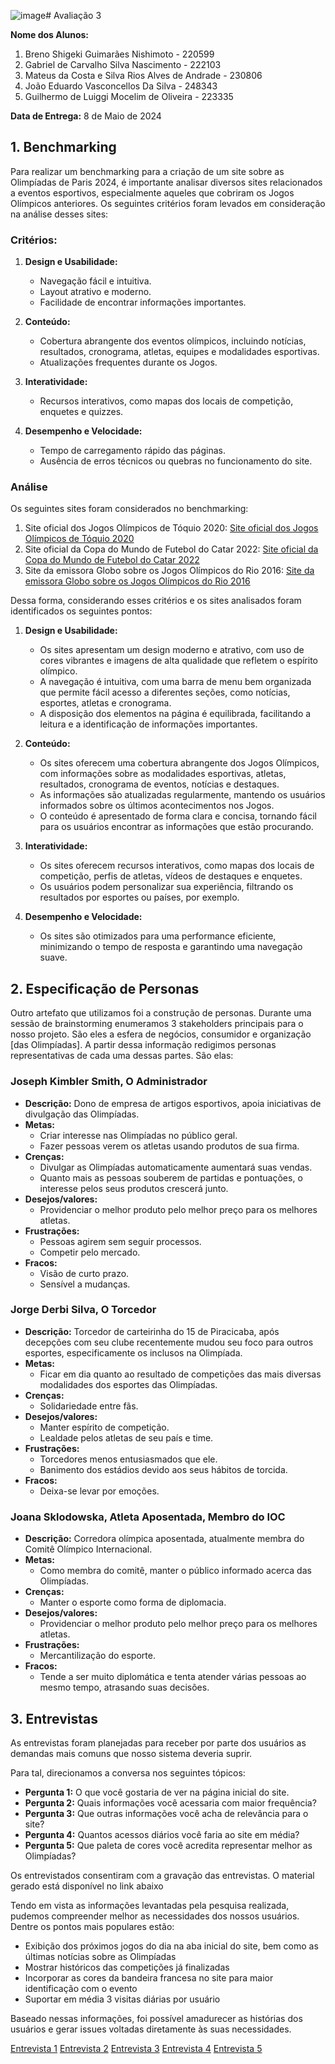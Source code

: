![image](https://github.com/JevsJevs/SoftwareEngineering-MC656-2024-1s/assets/67435343/7e46dec2-1178-4133-9b95-f61be8f847ef)# Avaliação 3

**Nome dos Alunos:**
1. Breno Shigeki Guimarães Nishimoto - 220599
2. Gabriel de Carvalho Silva Nascimento - 222103
3. Mateus da Costa e Silva Rios Alves de Andrade - 230806
4. João Eduardo Vasconcellos Da Silva - 248343
5. Guilhermo de Luiggi Mocelim de Oliveira - 223335

**Data de Entrega:** 8 de Maio de 2024

## 1. Benchmarking

Para realizar um benchmarking para a criação de um site sobre as Olimpíadas de Paris 2024, é importante analisar diversos sites relacionados a eventos esportivos, especialmente aqueles que cobriram os Jogos Olímpicos anteriores. Os seguintes critérios foram levados em consideração na análise desses sites:

### Critérios:

1. **Design e Usabilidade:**
   - Navegação fácil e intuitiva.
   - Layout atrativo e moderno.
   - Facilidade de encontrar informações importantes.

2. **Conteúdo:**
   - Cobertura abrangente dos eventos olímpicos, incluindo notícias, resultados, cronograma, atletas, equipes e modalidades esportivas.
   - Atualizações frequentes durante os Jogos.

3. **Interatividade:**
   - Recursos interativos, como mapas dos locais de competição, enquetes e quizzes.

4. **Desempenho e Velocidade:**
   - Tempo de carregamento rápido das páginas.
   - Ausência de erros técnicos ou quebras no funcionamento do site.

### Análise

Os seguintes sites foram considerados no benchmarking:
1) Site oficial dos Jogos Olímpicos de Tóquio 2020: [Site oficial dos Jogos Olímpicos de Tóquio 2020](https://olympics.com/pt/olympic-games/tokyo-2020)
2) Site oficial da Copa do Mundo de Futebol do Catar 2022: [Site oficial da Copa do Mundo de Futebol do Catar 2022](https://www.fifa.com/fifaplus/pt/tournaments/mens/worldcup/qatar2022)
3) Site da emissora Globo sobre os Jogos Olímpicos do Rio 2016: [Site da emissora Globo sobre os Jogos Olímpicos do Rio 2016](https://g1.globo.com/rj/rio-de-janeiro/olimpiadas/rio-2016/)

Dessa forma, considerando esses critérios e os sites analisados foram identificados os seguintes pontos:

1. **Design e Usabilidade:**
   - Os sites apresentam um design moderno e atrativo, com uso de cores vibrantes e imagens de alta qualidade que refletem o espírito olímpico.
   - A navegação é intuitiva, com uma barra de menu bem organizada que permite fácil acesso a diferentes seções, como notícias, esportes, atletas e cronograma.
   - A disposição dos elementos na página é equilibrada, facilitando a leitura e a identificação de informações importantes.

2. **Conteúdo:**
   - Os sites oferecem uma cobertura abrangente dos Jogos Olímpicos, com informações sobre as modalidades esportivas, atletas, resultados, cronograma de eventos, notícias e destaques.
   - As informações são atualizadas regularmente, mantendo os usuários informados sobre os últimos acontecimentos nos Jogos.
   - O conteúdo é apresentado de forma clara e concisa, tornando fácil para os usuários encontrar as informações que estão procurando.

3. **Interatividade:**
   - Os sites oferecem recursos interativos, como mapas dos locais de competição, perfis de atletas, vídeos de destaques e enquetes.
   - Os usuários podem personalizar sua experiência, filtrando os resultados por esportes ou países, por exemplo.

4. **Desempenho e Velocidade:**
   - Os sites são otimizados para uma performance eficiente, minimizando o tempo de resposta e garantindo uma navegação suave.

## 2. Especificação de Personas

Outro artefato que utilizamos foi a construção de personas. Durante uma sessão de brainstorming enumeramos 3 stakeholders principais para o nosso projeto. São eles a esfera de negócios, consumidor e organização [das Olimpíadas]. A partir dessa informação redigimos personas representativas de cada uma dessas partes. São elas:

### Joseph Kimbler Smith, O Administrador

- **Descrição:** Dono de empresa de artigos esportivos, apoia iniciativas de divulgação das Olimpíadas.
- **Metas:** 
  - Criar interesse nas Olimpíadas no público geral. 
  - Fazer pessoas verem os atletas usando produtos de sua firma.
- **Crenças:** 
  - Divulgar as Olimpíadas automaticamente aumentará suas vendas.
  - Quanto mais as pessoas souberem de partidas e pontuações, o interesse pelos seus produtos crescerá junto.
- **Desejos/valores:** 
  - Providenciar o melhor produto pelo melhor preço para os melhores atletas.
- **Frustrações:** 
  - Pessoas agirem sem seguir processos.
  - Competir pelo mercado.
- **Fracos:** 
  - Visão de curto prazo.
  - Sensível a mudanças.

### Jorge Derbi Silva, O Torcedor

- **Descrição:** Torcedor de carteirinha do 15 de Piracicaba, após decepções com seu clube recentemente mudou seu foco para outros esportes, especificamente os inclusos na Olimpíada.
- **Metas:** 
  - Ficar em dia quanto ao resultado de competições das mais diversas modalidades dos esportes das Olimpíadas.
- **Crenças:** 
  - Solidariedade entre fãs.
- **Desejos/valores:** 
  - Manter espírito de competição.
  - Lealdade pelos atletas de seu país e time.
- **Frustrações:** 
  - Torcedores menos entusiasmados que ele.
  - Banimento dos estádios devido aos seus hábitos de torcida.
- **Fracos:** 
  - Deixa-se levar por emoções.

### Joana Sklodowska, Atleta Aposentada, Membro do IOC

- **Descrição:** Corredora olímpica aposentada, atualmente membra do Comitê Olímpico Internacional.
- **Metas:** 
  - Como membra do comitê, manter o público informado acerca das Olimpíadas.
- **Crenças:** 
  - Manter o esporte como forma de diplomacia.
- **Desejos/valores:** 
  - Providenciar o melhor produto pelo melhor preço para os melhores atletas.
- **Frustrações:** 
  - Mercantilização do esporte.
- **Fracos:** 
  - Tende a ser muito diplomática e tenta atender várias pessoas ao mesmo tempo, atrasando suas decisões.

## 3. Entrevistas

As entrevistas foram planejadas para receber por parte dos usuários as demandas mais comuns que nosso sistema deveria suprir.

Para tal, direcionamos a conversa nos seguintes tópicos:
- **Pergunta 1:** O que você gostaria de ver na página inicial do site.
- **Pergunta 2:** Quais informações você acessaria com maior frequência?
- **Pergunta 3:** Que outras informações você acha de relevância para o site?
- **Pergunta 4:** Quantos acessos diários você faria ao site em média?
- **Pergunta 5:** Que paleta de cores você acredita representar melhor as Olimpíadas?

Os entrevistados consentiram com a gravação das entrevistas. O material gerado está disponível no link abaixo

Tendo em vista as informações levantadas pela pesquisa realizada, pudemos compreender melhor as necessidades dos nossos usuários.
Dentre os pontos mais populares estão:

- Exibição dos próximos jogos do dia na aba inicial do site, bem como as últimas notícias sobre as Olimpíadas
- Mostrar históricos das competições já finalizadas
- Incorporar as cores da bandeira francesa no site para maior identificação com o evento
- Suportar em média 3 visitas diárias por usuário


Baseado nessas informações, foi possível amadurecer as histórias dos usuários e gerar issues voltadas diretamente às suas necessidades. 


[Entrevista 1](https://drive.google.com/file/d/1MpxjKBWM1Tb3dFBTu8QZojGz5MDwl8RL/view?usp=sharing)
[Entrevista 2](https://drive.google.com/file/d/1jwu9ioOuoB4AcnqZqKc2XtiBGvUxWS1A/view?usp=sharing)
[Entrevista 3](https://drive.google.com/file/d/1FNYBMlQLrE5e05qIlaECs5FHjphOfo6I/view?usp=sharing)
[Entrevista 4](https://drive.google.com/file/d/13JdPSHgrvqM3rn5NA35R8P0O3ciCVXgv/view?usp=sharing)
[Entrevista 5](https://drive.google.com/file/d/13KJNjnwSL220n4Oqv0FmQ0KW-c45IhO1/view?usp=sharing)


